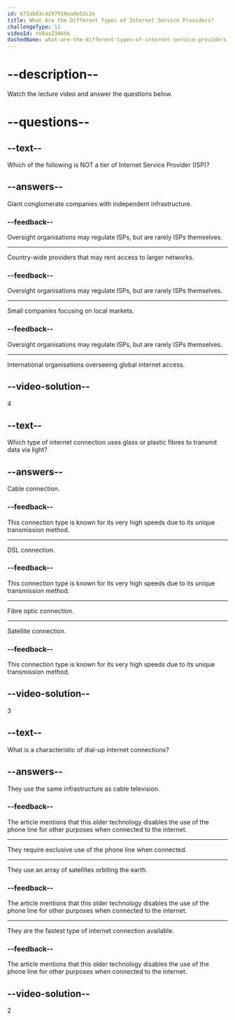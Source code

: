 ```yaml
---
id: 672ab83c4297910eade53c2e
title: What Are the Different Types of Internet Service Providers?
challengeType: 11
videoId: nVAaxZ34khk
dashedName: what-are-the-different-types-of-internet-service-providers
---
```


# --description--

Watch the lecture video and answer the questions below.

# --questions--

## --text--

Which of the following is NOT a tier of Internet Service Provider (ISP)?

## --answers--

Giant conglomerate companies with independent infrastructure.

### --feedback--

Oversight organisations may regulate ISPs, but are rarely ISPs themselves.

---

Country-wide providers that may rent access to larger networks.

### --feedback--

Oversight organisations may regulate ISPs, but are rarely ISPs themselves.

---

Small companies focusing on local markets.

### --feedback--

Oversight organisations may regulate ISPs, but are rarely ISPs themselves.

---

International organisations overseeing global internet access.

## --video-solution--

4

## --text--

Which type of internet connection uses glass or plastic fibres to transmit data via light?

## --answers--

Cable connection.

### --feedback--

This connection type is known for its very high speeds due to its unique transmission method.

---

DSL connection.

### --feedback--

This connection type is known for its very high speeds due to its unique transmission method.

---

Fibre optic connection.

---

Satellite connection.

### --feedback--

This connection type is known for its very high speeds due to its unique transmission method.

## --video-solution--

3

## --text--

What is a characteristic of dial-up internet connections?

## --answers--

They use the same infrastructure as cable television.

### --feedback--

The article mentions that this older technology disables the use of the phone line for other purposes when connected to the internet.

---

They require exclusive use of the phone line when connected.

---

They use an array of satellites orbiting the earth.

### --feedback--

The article mentions that this older technology disables the use of the phone line for other purposes when connected to the internet.

---

They are the fastest type of internet connection available.

### --feedback--

The article mentions that this older technology disables the use of the phone line for other purposes when connected to the internet.

## --video-solution--

2

